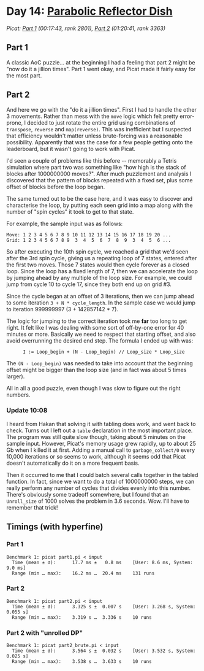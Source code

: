 # Day 14: [Parabolic Reflector Dish](https://adventofcode.com/2023/day/14)
*Picat: [Part 1](https://github.com/DestyNova/advent_of_code_2023/blob/main/14/part1.pi) (00:17:43, rank 2801), [Part 2](https://github.com/DestyNova/advent_of_code_2023/blob/main/14/part2.pi) (01:20:41, rank 3363)*

## Part 1

A classic AoC puzzle... at the beginning I had a feeling that part 2 might be "now do it a jillion times". Part 1 went okay, and Picat made it fairly easy for the most part.

## Part 2

And here we go with the "do it a jillion times". First I had to handle the other 3 movements. Rather than mess with the `move` logic which felt pretty error-prone, I decided to just rotate the entire grid using combinations of `transpose`, `reverse` and `map(reverse)`. This was inefficient but I suspected that efficiency wouldn't matter unless brute-forcing was a reasonable possibility. Apparently that was the case for a few people getting onto the leaderboard, but it wasn't going to work with Picat.

I'd seen a couple of problems like this before -- memorably a Tetris simulation where part two was something like "how high is the stack of blocks after 1000000000 moves?". After much puzzlement and analysis I discovered that the pattern of blocks repeated with a fixed set, plus some offset of blocks before the loop began.

The same turned out to be the case here, and it was easy to discover and characterise the loop, by putting each seen grid into a map along with the number of "spin cycles" it took to get to that state.

For example, the sample input was as follows:

```
Move: 1 2 3 4 5 6 7 8 9 10 11 12 13 14 15 16 17 18 19 20 ...
Grid: 1 2 3 4 5 6 7 8 9  3  4  5  6  7  8  9  3  4  5  6 ...
```

So after executing the 10th spin cycle, we reached a grid that we'd seen after the 3rd spin cycle, giving us a repeating loop of 7 states, entered after the first two moves. Those 7 states would then cycle forever as a closed loop. Since the loop has a fixed length of 7, then we can accelerate the loop by jumping ahead by any multiple of the loop size. For example, we could jump from cycle 10 to cycle 17, since they both end up on grid #3.

Since the cycle began at an offset of 3 iterations, then we can jump ahead to some iteration `3 + N * cycle_length`.
In the sample case we would jump to iteration 999999997 (3 + 142857142 * 7).

The logic for jumping to the correct iteration took me __far__ too long to get right. It felt like I was dealing with some sort of off-by-one error for 40 minutes or more. Basically we need to respect that starting offset, and also avoid overrunning the desired end step. The formula I ended up with was:

```
      I := Loop_begin + (N - Loop_begin) // Loop_size * Loop_size
```

The `(N - Loop_begin)` was needed to take into account that the beginning offset might be bigger than the loop size (and in fact was about 5 times larger).

All in all a good puzzle, even though I was slow to figure out the right numbers.

### Update 10:08

I heard from Hakan that solving it with tabling does work, and went back to check. Turns out I left out a `table` declaration in the most important place. The program was still quite slow though, taking about 5 minutes on the sample input. However, Picat's memory usage grew rapidly, up to about 25 Gb when I killed it at first. Adding a manual call to `garbage_collect/0` every 10,000 iterations or so seems to work, although it seems odd that Picat doesn't automatically do it on a more frequent basis.

Then it occurred to me that I could batch several calls together in the tabled function. In fact, since we want to do a total of 1000000000 steps, we can really perform any number of cycles that divides evenly into this number. There's obviously some tradeoff somewhere, but I found that an `Unroll_size` of 1000 solves the problem in 3.6 seconds. Wow. I'll have to remember that trick!

## Timings (with hyperfine)

### Part 1

```
Benchmark 1: picat part1.pi < input
  Time (mean ± σ):      17.7 ms ±   0.8 ms    [User: 8.6 ms, System: 9.0 ms]
  Range (min … max):    16.2 ms …  20.4 ms    131 runs
```

### Part 2

```
Benchmark 1: picat part2.pi < input
  Time (mean ± σ):      3.325 s ±  0.007 s    [User: 3.268 s, System: 0.055 s]
  Range (min … max):    3.319 s …  3.336 s    10 runs
```

### Part 2 with "unrolled DP"

```
Benchmark 1: picat part2_brute.pi < input
  Time (mean ± σ):      3.564 s ±  0.032 s    [User: 3.532 s, System: 0.025 s]
  Range (min … max):    3.538 s …  3.633 s    10 runs
```
